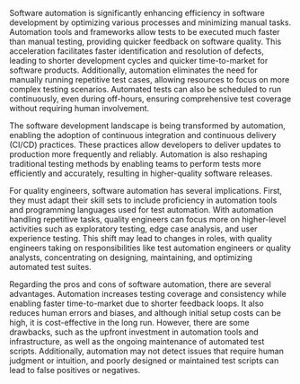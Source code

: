 Software automation is significantly enhancing efficiency in software development by optimizing various processes and minimizing manual tasks. Automation tools and frameworks allow tests to be executed much faster than manual testing, providing quicker feedback on software quality. This acceleration facilitates faster identification and resolution of defects, leading to shorter development cycles and quicker time-to-market for software products. Additionally, automation eliminates the need for manually running repetitive test cases, allowing resources to focus on more complex testing scenarios. Automated tests can also be scheduled to run continuously, even during off-hours, ensuring comprehensive test coverage without requiring human involvement. 

The software development landscape is being transformed by automation, enabling the adoption of continuous integration and continuous delivery (CI/CD) practices. These practices allow developers to deliver updates to production more frequently and reliably. Automation is also reshaping traditional testing methods by enabling teams to perform tests more efficiently and accurately, resulting in higher-quality software releases. 

For quality engineers, software automation has several implications. First, they must adapt their skill sets to include proficiency in automation tools and programming languages used for test automation. With automation handling repetitive tasks, quality engineers can focus more on higher-level activities such as exploratory testing, edge case analysis, and user experience testing. This shift may lead to changes in roles, with quality engineers taking on responsibilities like test automation engineers or quality analysts, concentrating on designing, maintaining, and optimizing automated test suites.

Regarding the pros and cons of software automation, there are several advantages. Automation increases testing coverage and consistency while enabling faster time-to-market due to shorter feedback loops. It also reduces human errors and biases, and although initial setup costs can be high, it is cost-effective in the long run. However, there are some drawbacks, such as the upfront investment in automation tools and infrastructure, as well as the ongoing maintenance of automated test scripts. Additionally, automation may not detect issues that require human judgment or intuition, and poorly designed or maintained test scripts can lead to false positives or negatives.
